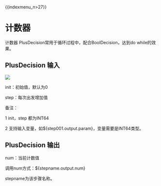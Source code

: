 {{indexmenu_n>27}}

# 计数器

计数器 PlusDecision常用于循环过程中，配合BoolDecision，达到do while的效果。

## PlusDecision 输入

![](http://stepflow-docs.cn-bj.ufileos.com/plus001.png)

init：初始值，默认为0

step：每次出发增加值

备注：

1 init，step 都为INT64

2 支持输入变量，如${step001.output.param}，变量需要是INT64类型。

## PlusDecision 输出

num：当前计数值

调用num方式：${stepname.output.num}

stepname为该步骤名称。
